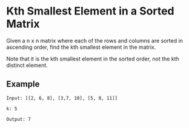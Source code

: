 #  Kth Smallest Element in a Sorted Matrix
Given a n x n matrix where each of the rows and columns are sorted in ascending order, find the kth smallest element in the matrix.

Note that it is the kth smallest element in the sorted order, not the kth distinct element.
## Example

```
Input: [[2, 6, 8], [3,7, 10], [5, 8, 11]]

k: 5

Output: 7

```

